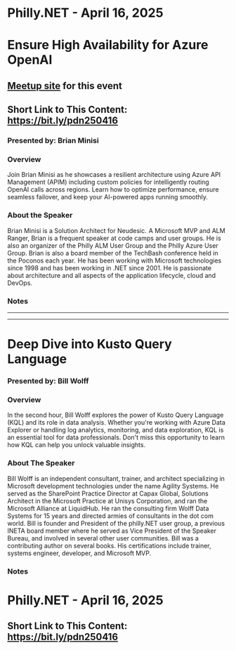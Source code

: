# Philly.NET - April 16, 2025

# Ensure High Availability for Azure OpenAI

## [Meetup site](https://www.meetup.com/philly-net/events/305135845) for this event

## Short Link to This Content: https://bit.ly/pdn250416

### Presented by: Brian Minisi

### Overview
Join Brian Minisi as he showcases a resilient architecture using Azure API Management (APIM) including custom policies for intelligently routing OpenAI calls across regions. Learn how to optimize performance, ensure seamless failover, and keep your AI-powered apps running smoothly.

### About the Speaker
Brian Minisi is a Solution Architect for Neudesic.  A Microsoft MVP and ALM Ranger, Brian is a frequent speaker at code camps and user groups. He is also an organizer of the Philly ALM User Group and the Philly Azure User Group. Brian is also a board member of the TechBash conference held in the Poconos each year.  He has been working with Microsoft technologies since 1998 and has been working in .NET since 2001. He is passionate about architecture and all aspects of the application lifecycle, cloud and DevOps.

### Notes

***
***

# Deep Dive into Kusto Query Language

### Presented by: Bill Wolff

### Overview
In the second hour, Bill Wolff explores the power of Kusto Query Language (KQL) and its role in data analysis. Whether you're working with Azure Data Explorer or handling log analytics, monitoring, and data exploration, KQL is an essential tool for data professionals. Don't miss this opportunity to learn how KQL can help you unlock valuable insights.

### About The Speaker
Bill Wolff is an independent consultant, trainer, and architect specializing in Microsoft development technologies under the name Agility Systems. He served as the SharePoint Practice Director at Capax Global, Solutions Architect in the Microsoft Practice at Unisys Corporation, and ran the Microsoft Alliance at LiquidHub. He ran the consulting firm Wolff Data Systems for 15 years and directed armies of consultants in the dot com world. Bill is founder and President of the philly.NET user group, a previous INETA board member where he served as Vice President of the Speaker Bureau, and involved in several other user communities. Bill was a contributing author on several books. His certifications include trainer, systems engineer, developer, and Microsoft MVP.

### Notes

# Philly.NET - April 16, 2025

## Short Link to This Content: https://bit.ly/pdn250416